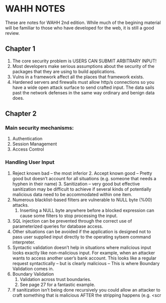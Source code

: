 # WAHH NOTES

These are notes for WAHH 2nd edition. While much of the begining material will be familiar to those who have developed for the web, it is still a good review.

## Chapter 1

1. The core security problem is USERS CAN SUBMIT ARBITRARY INPUT!
2. Most developers make serious assumptions about the security of the packages that they are using to build applications.
3. Vulns in a framework affect all the places that framework exists.
4. Hardened servers and firewalls must allow http/s connections so you have a wide open attack surface to send crafted input. The data sails past the network defenses in the same way ordinary and benign data does.

## Chapter 2

### Main security mechanisms:

1. Authentication
2. Session Management
3. Access Control

### Handling User Input

1. Reject known bad – the most inferior
	2. Accept known good – Pretty good but doesn’t account for all situations (e.g. someone that needs a hyphen in their name)
	3. Sanitization – very good but effective sanitization may be difficult to achieve if several kinds of potentially malicious data need to be accommodated within one item.
2. Numerous blacklist-based filters are vulnerable to NULL byte (%00) attacks.
	1. Inserting a NULL byte anywhere before a blocked expression can cause some filters to stop processing the input.
3. SQL injection can be prevented through the correct use of parameterized queries for database access.
4. Other situations can be avoided if the application is designed not to pass user supplied input directly to the operating sytsem command interpreter.
5. Syntactic validation doesn’t help in situations where malicious input looks exactly like non-malicious input. For example, when an attacker wants to access another user’s bank account. This looks like a regular request syntactically – but is clearly malicious – This is where Boundary Validation comes in.
6. Boundary Validation
	1. Validation across trust boundaries.
	2. See page 27 for a fantastic example.
7. If sanitization isn’t being done recursively you could allow an attacker to craft something that is malicious AFTER the stripping happens (e.g. <scr<script>ipt>)
8. Canonicalization – the process of converting or decoding data into a common character set.
	1. Double URL encoding can be used in some cases to defeat. https://www.owasp.org/index.php/Double_Encoding
	2. If certain characters (even encoded ones) are stripped (non-recursively) you can use the same attack as above with <scr<script>ipt> e.g. %%2727.
	3. Explore the xss technique on p. 29.
	4. Don’t forget character mapping based on best fit p. 29. you can use characters with diacritical marks to smuggle characters past the input filters.

### Handling Attackers

1. Handling Errors
2. Maintaining audit logs
3. Alerting Administrators
4. Reacting to attacks

### Handling Errors

Errors should be handled and not dump verbose messages to the UI that an attacker could leverage to launch an attack.

### Maintaining Audit Logs

1. All events realting to the authentication functionality such as successful and failed login, and change of password
2. Key transactions, such as credit card payments and funds transfers
3. Access attempts that are blocked by the access control mechanisms
4. Any requests containing known attack strings that indicate overtly malicious intentions
5. logs may be flushed to write-once media to ensure their integrity in the event of a successful attack
6. These audit logs would provide a gold mine for any attacker.

### Alerting Admins

1. Alerts can’t be so frequent that they are ignored but roll up a lot of signatures (large number of requests from single IP, unusually large amount of funds being transferred, things that can’t normally be modified by the user unless using a proxy) and create one alert that they can react to.
Reacting to Attacks
	1. Slower responses to requests
	2. Terminate session
	3. Generally these are to frustrate the attacker to slow them down so admins can take action

## Chapter 3

1. HTTP response – Server header contains a banner indicating the web server software being used and sometimes other details such as installed modules and the server operating system. This may or MAY NOT be accurate.
2. Other HTTP methods:
	1. TRACE – returns the exact message it received. This can be used to detect the effect of any proxy servers between the client and serve that may manipulate the request.
	2. OPTIONS – reports the HTTP methods that are available for a particular resource. This usually lists the available methods in the Allow header.
	3. PUT – attempts to upload the specified resource to the server using the content contained in the body of the request.

### Cookies

The response Set-Cookie header can include optional attributes. One of the most interesting is HttpOnly, which means that the cookie cannot be directly accessed via client-side JavaScript.

### Status Codes

1. General
	1. 1xx – Informational
	2. 2xx – Successful
	3. 3xx – The client is redirected to a different resource
	4. 4xx – The request contains an error of some kind.
	5. 5xx – The server encountered an error fulfilling the request.
2. Specific
	1. 201 – Created – in response to a PUT request.
	2. 3xx
		1. 301 – Moved Permanently – redirects the browser permanently to a different URL, which I s specified in a Location header.
		2. 302 – Found – redirects temporarily to a URL in the Location header.
		3. 304 – Not Modified – browser to use cached copy of the requested resource. The server uses the If-Modified-Since and If-None-Match to determine if the client has the latest version of the resource.
	3. 4xx
		1. 400 – Bad Request – invalid HTTP request. Probably will encounter this if you have modified a request in certain invalid ways.
		2. 401 – Unauthorized indicates that the server requires HTTP auth before the request will be granted. The WWW-Authenticate header contains details on the type(s) of auth supported.
		3. 403 Forbidden – no one is allowed to access this.
		4. 404 Not Found
		5. 405 Method Not Allowed – indicates that the method used in the request is not supported for the specified URL.
		6. 413 Request Entity Too Large – You may see this if you are probing for buffer overflow vulnerabilities in native code. The request could be too large for the server to handle.
		7. 414 Request URI Too Long is similar to 413.
	4. 5xx
		1. 500 – Internal Server Error – these could be helpful if your request caused an unhandled exception to happen.
		2. 503 – Service Unavailable – app not responding.

### Web Functionality

1. HTTP requests can be used to send parameters in four ways.
	1. In the URL query string
	2. Cookies
	3. File path of rest URLs
	4. Body of POST requests

### Encoding

1. URLs are only permitted to contain the printable characters in the US ASCII character set – that is ASCII code in the range of 0x20 to 0x7e inclusive.
2. Problematic characters in URLs are encoded in the following ways:
	1. %3d – =
	2. %25 – %
	3. %20 – Space – could also be represented by a +
	4. %0a – New Line
	5. %00 – Null byte
3. For the purpose of attacking web applications, you should URL-encode any of the following characters when you insert them as data into an HTTP request:
	1. space % ? & = ; + #
4. 16 bit Unicode encoding starts with %u followed by the character’s Unicode code point expressed in hexadecimal.
5. UTF-8 is a variable length encoding standard.
6. Unicode encoding is primarily of interest when attacking a web application because it can be used sometimes to defeat input validation mechanisms.
7. Any character can be HTML encoded using its ASCII code in decimal form. &#34; – “ or by using its ASCII code in hexadecimal form prefixed by an x: &#x22; — "

## Chapter 4 – MAPPING THE APPLICATION

Careful when spidering as some applications don’t protect their admin actions and you could end up deleting or wrecking whole parts of an application by following actions and tossing random data at them.

>Here is where looking into Damn Vulnerable Web App, Google Gruyere etc. is would be helpful. Perhaps look into Docker as well for these.

>Seems like Google Guryere is the quickest to get started with. OWASP Juice Shop is written in AngularJS but looks like they have plans to upgrade to the newest Angular this Summer.

Brute forcing urls is something you can do with Intruder in Burp but you could easily do this with a script using a word list. You will want to do this recursively as you find new content.

For instance, if you find a resource called /auth/ForgotPassword you may find as well try /auth/ResetPassword etc.

Also, notice that the last part of the resource used capital letters and you will want to follow the naming conventions set up by the app to help find hidden content.

If you haven't paid for Burp pro you can work on automating some of the intruder attacks with scripts.

In the word list it is worth using extensions like txt, bak, src, inc, old etc. which may include source backup pages of live pages.

Use extensions associated with the development language in use as well.

Also worth looking for .tmp files of different sorts.

Burp Suite Pro has some epic content discovery features. However, it is worth doing some of this by hand and through scripts for understanding purposes.

> Also worth checking out DirBuster from OWASP for content discovery.

### Use of public information

Make a list of all known people and emails from the target. You can then search for these on things like stack overflow to see if they are asking questions that would compromise the security of the applictaion. You may find some of these names etc. within the website, commented in sourcecode etc.

Indexed Content: Use search engines and Web Archives to find previously archived sensative information that is no longer on the site.

Old functionality that is no longer available in the application may still be alive on the back end and hackable.

### Leveraging the Web Server

WIKTO can be used to find known vulns in a framework as well as resources you may not find any other way.

WIKTO & NIKTO do return false positives as well as false negatives as they try to evaluate the results returned to them. It is preferable to use BURP INTRUDER as you can interpret the raw response and not rely on the tool interpreting for you.

> Install NIKTO or WIKTO and explore.

### Application Pages Versus Functional Paths

Mapping an application based on pages only gives a partial picture. Per the example in the book a single URL may be the base for several application functions when provded with params for servlet, accout etc. 

Mapping an application based on functionality will help paint a clearer picture of what vulns there may be. If a single URL is used for many functions by passing the name of a function as a parameter it is important not to miss these.


### Discovering Hidden Parameters

A good example is when a url uses a flag like ```debug=true```.
The only way to find these hidden parameters is to 'guess' them but you can automate these guesses quite easily.

Burp Intruder can be used to do this using the "cluster bomb" attack type.

### Request Parameters

These may not follow the obvious query string or REST url parm structures. Analyze the URLs closely so you can figure out what scheme the application is using.

### HTTP Headers

Some appliciations may use referer headers or User-Agent headers to dynamically add content such as HTML keywords, containing strings that recent visitors from search engines have been searching for and you could exploit this by making repeated requests using crafted headers. 

Spoofing the User-Agent header you can access different experiences (mobile vs. desktop) and perhaps get access to a less secure user interface.

Developers may assume some Headers are untainted like X-Forwarded-For and you may be able to deliver an SQL injection or persistant cross-site scripting via this header. This header may be used in cases where the application resides behind a load balnacer or proxy and may use the IP address in that header thinking that it is safe instead of using the platform APIs for IP address.

### Out-of-Band Channels

Some examples of web applications that receive user controllable data via an out-of-band channel are:

1. A web mail application that processes and renders e-mail messages received via SMTP.
2. A publishing application that contains a function to retrieve content via HTTP from another server.
3. An intrusion detection application that gathers data using a network sniffer that presents this using a web application interface.
4. Any kind of application that provides an API interface for use by non-browser user agents, such as cell phone apps, if the data processed via this interface is shared with the primary web application.

### Identifying Server-Side Technologies

1. Banner Grabbing - using the Server header in a response to fingerprint the server etc.
2. The version of software may be disclosed in Templates used to build HTML pages, Custom HTTP headers or URL query string params.

### HTTP Fingerprinting

In principle, any item of information returned by the server may be customized or falsified and banners like the Server header are no exception.

Despite these measueres it is usually possible for a determined attacker to use other aspects of the web server's behavior to determine the software in use.

> Httprecon is a handy tool that performs a number of tests in an attempt to fingerprint a web server's software.

### File Extensions

File extensions used within URLs often disclose the platform or programming language.

However, if there are no file extensions within the app that you see you can still use some of the default functionality of the software to fingerprint. For instance, if you request a nonexistent file with a .aspx extension it may return a customized error message provided by the ASP.NET framework.

> httprint tool can be used to fingerpirnt the web server as well

### Mapping the application

1. Client-side validation - checks may not be replicated on the server.
2. Database Interaction - SQL injection
3. File Uploading and Downloading - Path traversal vulns, stored cross site scripting.
4. Display of user supplied data - xss
5. Dynamic Redirects - redirection and header injection attacks
6. Social networking features - username enumeration, stored xss
7. Login - username num, weak passwords, ability to use brute force
8. Multistage Login - logic flaws. 
9. Session State - Predictable tokens, insecure handling of tokens.
10. Access Controls - horizontal and vertical priv escalation
11. User impersonation  functions - priv escalation
12. Use of cleartext communications - session hijacking, captrue of creds and other sensitive data.
13. Off-site links - leakage of query string params in the Referer header.
14. Interfaces to external systems -Shortcuts in the handling of sessions and/or access controls.
15. Error messages - Information leakage
16. E-mail interaction - E-mail and/or command injection
17. Native code components or interaction -  Buffer overflows.
18. Use of third-party application components - Known Vulns
19. Identifiable web serverr sofware - Common config weaknesses, known software bugs

> Always check third-party code against public vuln databases such as www.osvdb.org to determine known issues.


## Chapter 5 - Bypassing Client-Side Controls

### Transmitting Data Via the Client

Many applications will trasmit data to the client which the client will then pass through un subsequent requsts for a cople differnt reasons. However, this causes countless vulnerabilities that the devlllers will have to be cognizant of.

### Hidden Form Fields

If the data has been obfuscated in some way, don't forget that if you know what the data should be you may be able to decipher the obfuscation algorithm.

Also, you may be able to find another function in the application that you can feed the obfuscated data to and get the deobfuscated data back.

Even better, you may not need to deobfuscate it at all. If you have a "pricing_token" that represents $100 dollars and you can get a token for the $10 dollar item it can be exploited without knowing how to decypher the actual token at all.

### ASP.NET ViewState

Commonly encounterd mechanism for transmitting opaque ata via the client. Hidden field that is created by default in all ASP.NET apps. It contains serialized information about the state of the current page.

The ViewState parmeter is just a Base64-encoded string that be easily decoded.

> Because of how Base64 encoding works if you start at the wrong place you will get gibberish. If you get gibberish, start at a different place. Try starting from four adjacent offsets into the encoded string.

_Burp has a ViewState parser that indicates if it is MAC protected_

### Capturing User Data: HTML Forms

If you intercept a response (instead of a request) you may need to remove the If-Modified-Since or If-None-Match headers so you aren't changing the cached version in Burp.

Don't forget that if, in the case of a "maxlength" property that isn't being validated on the server you may be able to do all kinds of things like SQL injection etc. and not just modifying the request past the length.

### Script-Based Validation

Point blank, if the applications isn't validating things on the server and only on the client -- everything can be modified and they are screwd.

### Disabled Form Elements

IMPORTANT - browsers do not include disabled form elemnts when forms are submitted -- so if you are automatting an attack you need to enable these elements for them to send actual data.

### Capturing User Data: Browser Extensions

>Even though they talk about this with respect to Java Applets anywhere that a platform is serializing data you may be able to deserialize using that language's tools. For example how DSer for Burp deserializes serialized Java Objects. 

The following is from the book and it is worth looking into how CA certifciates work...

```
The second problem is that the client component may not accept the SSL
certificate being presented by your intercepting proxy. If your proxy is using a generic self-signed certifi cate, and you have configured your browser to accept it, the browser extension component may reject the certifi cate nonetheless. This may be because the browser extension does not pick up the browser’s configuration for temporarily trusted certifi cates, or it may be because the component itself programmatically requires that untrusted certificates should not be accepted. In either case, you can circumvent this problem by confi guring your proxy to use a master CA certificate, which is used to sign valid per-host certifi cates for each site you visit, and installing the CA certificate in your computer’s trusted certificate store. See Chapter 20 for more details on how to do this.
```
If you are working with something that isn't using HTTP you may need to modify requests using a network sniffer or a function hooking tool.

> One example is Echo Mirage.

While a lot of this refers to Java Applets, Flash, and Sliverlight -- which are not really that useful at this point, the techniques are applicable in more places where you need to really interact with code instead of just with responses. 

For instance, the section on byte code obfuscation could be applied to some javascript obfuscation techniques. Look past the technologies and look into the techniques.

### For dealing with native applications

You can use Ida Pro to turn native executable code into human-readable assembly.

There is a whole slew of books for learning reverse engineering.

## Chapter 6 - Attacking Authentication

Sometimes admin passwords are weaker than regular user passwords because those are usually the first users and their passwords may be set up before the validations are in place. They also may not have anything in common with the validation rules that a regular user has.

If the app tries to log failed login attempts through a cookie that is easy to bypass. If it is stored in the session you can just exclude the session cookie so that you keep getting a new session and a brand new login slate!

Many sites now use general error messages so you can't enumerate users but some don't. Also, allowing users to pick their own username makes it hard for an app to avoid username enumeration.

Forgot password functionality has gotten better about not allowing user enumeration but still can be a weak spot.

Even responses that look simlar onscreen can have subtle differences in html that might give you a hint on if you have hit a valid username.You can use the comparer tool in Burp Suite.

With regard to password reset -- if the application does in fact send an email with a recovery URL - sign up for a number of a counts and get a bunch of these urls to see if you can guess any pattern.

Don't forget to examine Remember Me functionality

### User Impersonation Functionality

Example: some banking applications allow helpdesk operators to verbally authenticate a telephone user and then switch their application session into that user's context to assist them.

Sometimes it is implemented as a simple back door.

Even if this functionality is not specifically linked to it can still be uncovered. (Application pages vs. Functional Paths)

### Incomplete Validation of Credentials

Try various versions of your passwords to see if characters are being stripped out, case is being changed, if they are only checking the first n characters etc.

You can then use the feedback to revise your brute force password list.

### Predictable Initial Passwords

These are most common on intranet-based corporate applications that default to a certain password for new employees etc.

### Fail-Open Login Mechanisms

It is a logic flaw with serious consequences.

### Defects in Multistage Login

There are a multitude of ways to test multistage login. Try submitting steps out of order. Check to see if user creds are submitted more than once, or if there are flags that indicate what stages you have finished etc.

For multi stage login the you should catch all errors and handle them in a way that kills the session BUT you should take the user through all the steps so they don't know hat information was the problem. 
